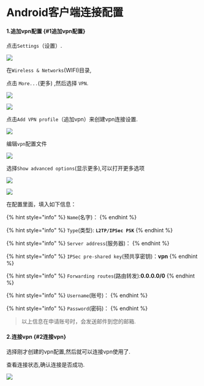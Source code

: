 # Android客户端连接配置

#### 1.追加vpn配置 {#1追加vpn配置}

 点击`Settings`（设置）.

![](.gitbook/assets/android01.jpg)

在`Wireless & Networks`\(WIFI\)目录,

点击 `More...`\(更多\) ,然后选择 `VPN`.

![](.gitbook/assets/android02.jpg)

![](.gitbook/assets/android03.jpg)

 点击`Add VPN profile`（追加vpn）来创建vpn连接设置.

![](.gitbook/assets/android04.jpg)

 编辑`vpn`配置文件

![](.gitbook/assets/android05.jpg)

 选择`Show advanced options`\(显示更多\),可以打开更多选项

![](.gitbook/assets/android06.jpg)

![](.gitbook/assets/android07.jpg)

 在配置里面，填入如下信息：

{% hint style="info" %}
 `Name`\(名字\)：
{% endhint %}

{% hint style="info" %}
 `Type`\(类型\): **`L2TP/IPSec PSK`**
{% endhint %}

{% hint style="info" %}
 `Server address`\(服务器\)：
{% endhint %}

{% hint style="info" %}
 `IPSec pre-shared key`\(预共享密钥\)：**vpn**
{% endhint %}

{% hint style="info" %}
 `Forwarding routes`\(路由转发\):**0.0.0.0/0**
{% endhint %}

{% hint style="info" %}
 `Username`\(账号\)：
{% endhint %}

{% hint style="info" %}
 `Password`\(密码\)：
{% endhint %}

> 以上信息在申请账号时，会发送邮件到您的邮箱.

#### 2.连接vpn {#2连接vpn}

选择刚才创建的vpn配置,然后就可以连接vpn使用了.

查看连接状态,确认连接是否成功.

![](.gitbook/assets/android08.jpg)



